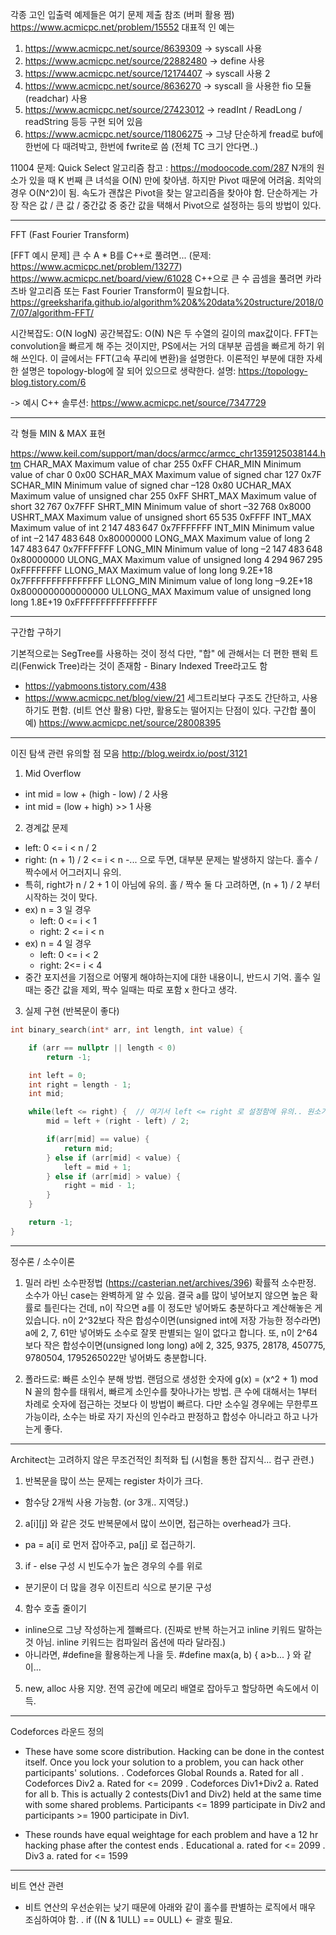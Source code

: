 각종 고인 입출력 예제들은 여기 문제 제출 참조 (버퍼 활용 쩜)
https://www.acmicpc.net/problem/15552
대표적 인 예는 
1. https://www.acmicpc.net/source/8639309 -> syscall 사용
2. https://www.acmicpc.net/source/22882480 -> define 사용
3. https://www.acmicpc.net/source/12174407 -> syscall 사용 2
4. https://www.acmicpc.net/source/8636270 -> syscall 을 사용한 fio 모듈 (readchar) 사용
5. https://www.acmicpc.net/source/27423012 -> readInt / ReadLong / readString 등등 구현 되어 있음
6. https://www.acmicpc.net/source/11806275 -> 그냥 단순하게 fread로 buf에 한번에 다 때려박고, 한번에 fwrite로 씀 (전체 TC 크기 안다면..)

11004 문제: Quick Select 알고리즘
참고 : https://modoocode.com/287
N개의 원소가 있을 때 K 번째 큰 녀석을 O(N) 만에 찾아냄.
하지만 Pivot 때문에 어려움. 최악의 경우 O(N^2)이 됨.
속도가 괜찮은 Pivot을 찾는 알고리즘을 찾아야 함.
단순하게는 가장 작은 값 / 큰 값 / 중간값 중 중간 값을 택해서 Pivot으로 설정하는 등의 방법이 있다.

-----------------------------------------

FFT (Fast Fourier Transform)

[FFT 예시 문제]
큰 수 A * B를 C++로 풀려면... (문제: https://www.acmicpc.net/problem/13277)
https://www.acmicpc.net/board/view/61028
C++으로 큰 수 곱셈을 풀려면 카라츠바 알고리즘 또는 Fast Fourier Transform이 필요합니다.
https://greeksharifa.github.io/algorithm%20&%20data%20structure/2018/07/07/algorithm-FFT/

시간복잡도: O(N logN)
공간복잡도: O(N)
N은 두 수열의 길이의 max값이다.
FFT는 convolution을 빠르게 해 주는 것이지만, PS에서는 거의 대부분 곱셈을 빠르게 하기 위해 쓰인다.
이 글에서는 FFT(고속 푸리에 변환)을 설명한다.
이론적인 부분에 대한 자세한 설명은 topology-blog에 잘 되어 있으므로 생략한다.
설명: https://topology-blog.tistory.com/6

-> 예시 C++ 솔루션: https://www.acmicpc.net/source/7347729


--------------------------------------------
각 형들 MIN & MAX 표현

https://www.keil.com/support/man/docs/armcc/armcc_chr1359125038144.htm
CHAR_MAX	Maximum value of char	255	0xFF
CHAR_MIN	Minimum value of char	0	0x00
SCHAR_MAX	Maximum value of signed char	127	0x7F
SCHAR_MIN	Minimum value of signed char	–128	0x80
UCHAR_MAX	Maximum value of unsigned char	255	0xFF
SHRT_MAX	Maximum value of short	32 767	0x7FFF
SHRT_MIN	Minimum value of short	–32 768	0x8000
USHRT_MAX	Maximum value of unsigned short	65 535	0xFFFF
INT_MAX 	Maximum value of int	2 147 483 647	0x7FFFFFFF
INT_MIN 	Minimum value of int	–2 147 483 648	0x80000000
LONG_MAX	Maximum value of long	2 147 483 647	0x7FFFFFFF
LONG_MIN	Minimum value of long	–2 147 483 648	0x80000000
ULONG_MAX	Maximum value of unsigned long	4 294 967 295	0xFFFFFFFF
LLONG_MAX	Maximum value of long long	9.2E+18	0x7FFFFFFFFFFFFFFF
LLONG_MIN	Minimum value of long long	–9.2E+18	0x8000000000000000
ULLONG_MAX	Maximum value of unsigned long long	1.8E+19	0xFFFFFFFFFFFFFFFF


-------------------------------------------
구간합 구하기

기본적으로는 SegTree를 사용하는 것이 정석
다만, "합" 에 관해서는 더 편한 팬윅 트리(Fenwick Tree)라는 것이 존재함 - Binary Indexed Tree라고도 함
 - https://yabmoons.tistory.com/438
 - https://www.acmicpc.net/blog/view/21
세그트리보다 구조도 간단하고, 사용하기도 편함. (비트 연산 활용)
다만, 활용도는 떨어지는 단점이 있다.
구간합 풀이 예) https://www.acmicpc.net/source/28008395



----------------------------------------------
이진 탐색 관련 유의할 점 모음
http://blog.weirdx.io/post/3121

1. Mid Overflow
  - int mid = low + (high - low) / 2 사용
  - int mid = (low + high) >> 1 사용

2. 경계값 문제
  - left: 0 <= i < n / 2
  - right: (n + 1) / 2 <= i < n
  -... 으로 두면, 대부분 문제는 발생하지 않는다. 홀수 / 짝수에서 어그러지니 유의.
  - 특히, right가 n / 2 + 1 이 아님에 유의. 홀 / 짝수 둘 다 고려하면, (n + 1) / 2 부터 시작하는 것이 맞다.
  - ex) n = 3 일 경우
    - left: 0 <= i < 1
    - right: 2 <= i < n
  - ex) n = 4 일 경우
    - left: 0 <= i < 2
    - right: 2<= i < 4
  - 중간 포지션을 기점으로 어떻게 해야하는지에 대한 내용이니, 반드시 기억. 홀수 일때는 중간 값을 제외, 짝수 일때는 따로 포함 x 한다고 생각.

3. 실제 구현 (반복문이 좋다)
```c++
int binary_search(int* arr, int length, int value) {

    if (arr == nullptr || length < 0)
        return -1;

    int left = 0;
    int right = length - 1;
    int mid;

    while(left <= right) {  // 여기서 left <= right 로 설정함에 유의.. 원소가 {0, 1} 두개이면, 1을 찾을 때 돌지 않음. (left = right가 되면 loop 탈출하므로..)
        mid = left + (right - left) / 2;

        if(arr[mid] == value) {
            return mid;
        } else if (arr[mid] < value) {
            left = mid + 1;
        } else if (arr[mid] > value) {
            right = mid - 1;
        }
    }

    return -1;
}
```


-----------------------------------------------------
정수론 / 소수이론

1. 밀러 라빈 소수판정법 (https://casterian.net/archives/396)
확률적 소수판정. 소수가 아닌 case는 완벽하게 알 수 있음.
결국 a를 많이 넣어보지 않으면 높은 확률로 틀린다는 건데, n이 작으면 a를 이 정도만 넣어봐도 충분하다고 계산해놓은 게 있습니다. n이 2^32보다 작은 합성수이면(unsigned int에 저장 가능한 정수라면) a에 2, 7, 61만 넣어봐도 소수로 잘못 판별되는 일이 없다고 합니다. 또, n이 2^64보다 작은 합성수이면(unsigned long long) a에 2, 325, 9375, 28178, 450775, 9780504, 1795265022만 넣어봐도 충분합니다.

2. 폴라드로: 빠른 소인수 분해 방법.
랜덤으로 생성한 숫자에 g(x) = (x^2 + 1) mod N 꼴의 함수를 태워서, 빠르게 소인수를 찾아나가는 방법.
큰 수에 대해서는 1부터 차례로 숫자에 접근하는 것보다 이 방법이 빠르다.
다만 소수일 경우에는 무한루프 가능이라, 소수는 바로 자기 자신의 인수라고 판정하고 합성수 아니라고 하고 나가는게 좋다.



---------------------------------------------------------
Architect는 고려하지 않은 무조건적인 최적화 팁 (시험을 통한 잡지식... 컴구 관련.)

1. 반복문을 많이 쓰는 문제는 register 차이가 크다.
  - 함수당 2개씩 사용 가능함. (or 3개.. 지역당.)
2. a[i][j] 와 같은 것도 반복문에서 많이 쓰이면, 접근하는 overhead가 크다.
  - pa = a[i] 로 먼저 잡아주고, pa[j] 로 접근하기.
3. if - else 구성 시 빈도수가 높은 경우의 수를 위로
  - 분기문이 더 많을 경우 이진트리 식으로 분기문 구성
4. 함수 호출 줄이기
  - inline으로 그냥 작성하는게 젤빠르다. (진짜로 반복 하는거고 inline 키워드 말하는 것 아님. inline 키워드는 컴파일러 옵션에 따라 달라짐.)
  - 아니라면, #define을 활용하는게 나을 듯. #define max(a, b) { a>b... } 와 같이...
5. new, alloc 사용 지양. 전역 공간에 메모리 배열로 잡아두고 할당하면 속도에서 이득.


---------------------------------------------------------
Codeforces 라운드 정의
- These have some score distribution. Hacking can be done in the contest itself. Once you lock your solution to a problem, you can hack other participants' solutions.
 . Codeforces Global Rounds
  a. Rated for all
 . Codeforces Div2
  a. Rated for <= 2099
 . Codeforces Div1+Div2
  a. Rated for all
  b. This is actually 2 contests(Div1 and Div2) held at the same time with some shared problems. Participants <= 1899 participate in Div2 and participants >= 1900 participate in Div1.

- These rounds have equal weightage for each problem and have a 12 hr hacking phase after the contest ends
 . Educational
  a. rated for <= 2099
 . Div3
  a. rated for <= 1599


------------------------------------------------------------
비트 연산 관련
- 비트 연산의 우선순위는 낮기 때문에 아래와 같이 홀수를 판별하는 로직에서 매우 조심하여야 함.
 . if ((N & 1ULL) == 0ULL) <- 괄호 필요.
 
